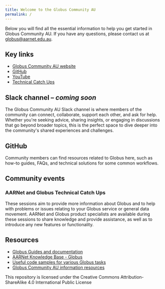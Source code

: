 ```yaml
---
title: Welcome to the Globus Community AU
permalink: /
---
```


Below you will find all the essential information to help you get started in Globus Community AU. If you have any questions, please contact us at globus@aarnet.edu.au.

## Key links

* [Globus Community AU website](https://aarnet.github.io/Globus-Community/)
* [GitHub](https://github.com/AARNet/Globus-Community)
* [YouTube](https://youtube.com/playlist?list=PLabaNLSF0jBArjG5wOPKpo6jBWuyYOlOS&si=i5RJf7h_lXnzoLCG)
* [Technical Catch Ups](https://www.aarnet.edu.au/aarnet-globus-technical-catch-ups)

## Slack channel – *coming soon*

The Globus Community AU Slack channel is where members of the community can connect, collaborate, support each other, and ask for help. Whether you're seeking advice, sharing insights, or engaging in discussions that go beyond broader topics, this is the perfect space to dive deeper into the community's shared experiences and challenges.

## GitHub

Community members can find resources related to Globus here, such as how-to guides, FAQs, and technical solutions for some common workflows.

## Community events

### AARNet and Globus Technical Catch Ups

These sessions aim to provide more information about Globus and to help with problems or issues relating to your Globus service or general data movement. AARNet and Globus product specialists are available during these sessions to share knowledge and provide assistance, as well as to introduce any new features or functionality.

## Resources

* [Globus Guides and documentation](https://docs.globus.org/guides/)
* [AARNet Knowledge Base - Globus](https://support.aarnet.edu.au/hc/en-us/categories/5318479482767-Globus)
* [Useful code samples for various Globus tasks](./code/)
* [Globus Community AU information resources](./globus-community-au/)

This repository is licensed under the Creative Commons Attribution-ShareAlike 4.0 International Public License
